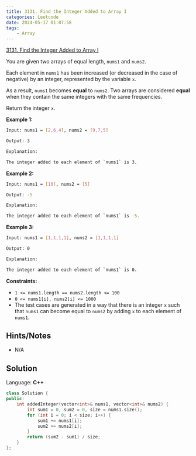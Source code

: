 ```yaml
---
title: 3131. Find the Integer Added to Array I
categories: Leetcode
date: 2024-05-17 01:07:58
tags:
    - Array
---
```


[3131. Find the Integer Added to Array I](https://leetcode.com/problems/find-the-integer-added-to-array-i/description/)

You are given two arrays of equal length, `nums1` and `nums2`.

Each element in `nums1` has been increased (or decreased in the case of negative) by an integer, represented by the variable `x`.

As a result, `nums1` becomes **equal**  to `nums2`. Two arrays are considered **equal**  when they contain the same integers with the same frequencies.

Return the integer `x`.

**Example 1:**

```bash
Input: nums1 = [2,6,4], nums2 = [9,7,5]

Output: 3

Explanation:

The integer added to each element of `nums1` is 3.
```

**Example 2:**

```bash
Input: nums1 = [10], nums2 = [5]

Output: -5

Explanation:

The integer added to each element of `nums1` is -5.
```

**Example 3:**

```bash
Input: nums1 = [1,1,1,1], nums2 = [1,1,1,1]

Output: 0

Explanation:

The integer added to each element of `nums1` is 0.
```

**Constraints:**

- `1 <= nums1.length == nums2.length <= 100`
- `0 <= nums1[i], nums2[i] <= 1000`
- The test cases are generated in a way that there is an integer `x` such that `nums1` can become equal to `nums2` by adding `x` to each element of `nums1`.

## Hints/Notes

- N/A

## Solution

Language: **C++**

```C++
class Solution {
public:
    int addedInteger(vector<int>& nums1, vector<int>& nums2) {
        int sum1 = 0, sum2 = 0, size = nums1.size();
        for (int i = 0; i < size; i++) {
            sum1 += nums1[i];
            sum2 += nums2[i];
        }
        return (sum2 - sum1) / size;
    }
};
```
